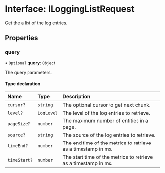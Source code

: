 # Interface: ILoggingListRequest

Get the a list of the log entries.

## Properties

### query

• `Optional` **query**: `Object`

The query parameters.

#### Type declaration

| Name | Type | Description |
| :------ | :------ | :------ |
| `cursor?` | `string` | The optional cursor to get next chunk. |
| `level?` | [`LogLevel`](../modules.md#loglevel) | The level of the log entries to retrieve. |
| `pageSize?` | `number` | The maximum number of entities in a page. |
| `source?` | `string` | The source of the log entries to retrieve. |
| `timeEnd?` | `number` | The end time of the metrics to retrieve as a timestamp in ms. |
| `timeStart?` | `number` | The start time of the metrics to retrieve as a timestamp in ms. |
